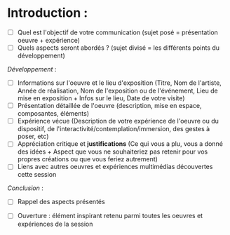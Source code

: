 # Introduction :
- [ ] Quel est l'objectif de votre communication (sujet posé = présentation oeuvre + expérience)
- [ ] Quels aspects seront abordés ? (sujet divisé = les différents points du développement)

*Développement* :
- [ ] Informations sur l'oeuvre et le lieu d'exposition (Titre, Nom de l'artiste, Année de réalisation, Nom de l'exposition ou de l'événement, Lieu de mise en exposition + Infos sur le lieu, Date de votre visite)
- [ ] Présentation détaillée de l'oeuvre (description, mise en espace, composantes, éléments)
- [ ] Expérience vécue (Description de votre expérience de l'oeuvre ou du dispositif, de l'interactivité/contemplation/immersion, des gestes à poser, etc)
- [ ] Appréciation critique et **justifications** (Ce qui vous a plu, vous a donné des idées + Aspect que vous ne souhaiteriez pas retenir pour vos propres créations ou que vous feriez autrement)
- [ ] Liens avec autres oeuvres et expériences multimédias découvertes cette session

*Conclusion* :
- [ ] Rappel des aspects présentés
- [ ] Ouverture : élément inspirant retenu parmi toutes les oeuvres et expériences de la session

